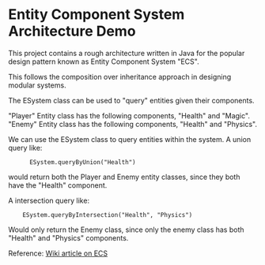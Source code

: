# Entity Component System Architecture Demo 

This project contains a rough architecture written in Java for 
the popular design pattern known as Entity Component System "ECS". 

This follows the composition over inheritance approach in designing modular systems. 

The ESystem class can be used to "query" entities given their components. 

"Player" Entity class has the following components, "Health" and "Magic". 
"Enemy"  Entity class has the following components, "Health" and "Physics". 

We can use the ESystem class to query entities within the system. 
A union query like: 
```
      ESystem.queryByUnion("Health") 
```
would return both the Player and Enemy entity classes, since they both have the "Health" component. 

A intersection query like: 
```
    ESystem.queryByIntersection("Health", "Physics") 
  ```
Would only return the Enemy class, since only the enemy class has both "Health" and "Physics" components. 

Reference: [Wiki article on ECS](https://en.wikipedia.org/wiki/Entity_component_system)

